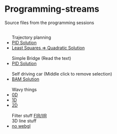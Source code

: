 # Programming-streams
Source files from the programming sessions
<ul>
<br>Trajectory planning
<li><a href="https://injisera.github.io/Programming-streams/s01e01%20trajectory/trajectoryPlanning%20-%20automated%20version%20(PID).html">PID Solution</a></li>
<li><a href="https://injisera.github.io/Programming-streams/s01e01%20trajectory/trajectoryPlanning%20-%20automated%20version%20(quadratic).html">Least Squares => Quadratic Solution</a></li>
<br>Simple Bridge (Read the text)
<li><a href="https://injisera.github.io/Programming-streams/s01e03%20simple%20bridge/simple%20bridge.html">PID Solution</a></li>
<br>Self driving car (Middle click to remove selection)
<li><a href="https://injisera.github.io/Programming-streams/s01e04%20self%20driving%20car/self%20driving%20car.html">BAM Solution</a></li>
<br>Wavy things
<li><a href="https://injisera.github.io/Programming-streams/Twitch%20wavy%20stuff/0D.html">0D</a></li>
<li><a href="https://injisera.github.io/Programming-streams/Twitch%20wavy%20stuff/1D.html">1D</a></li>
<li><a href="https://injisera.github.io/Programming-streams/Twitch%20wavy%20stuff/2D.html">2D</a></li>
<br>Filter stuff
</li><a href="https://injisera.github.io/Programming-streams/Twitch%20Filtery%20stuff/Filter%20Design.html">FIR/IIR</a></li>
<br>3D line stuff
<li><a href="https://injisera.github.io/Programming-streams/3D%20lines/canvas.html">no webgl</a></li>
</ul>

